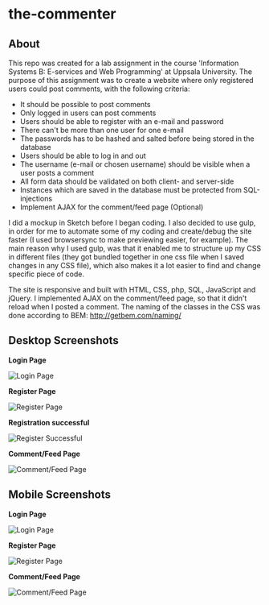 # the-commenter

## About
This repo was created for a lab assignment in the course 'Information Systems B: E-services and Web Programming' at Uppsala University. The purpose of this assignment was to create a website where only registered users could post comments, with the following criteria:
- It should be possible to post comments
- Only logged in users can post comments
- Users should be able to register with an e-mail and password
- There can't be more than one user for one e-mail
- The passwords has to be hashed and salted before being stored in the database
- Users should be able to log in and out
- The username (e-mail or chosen username) should be visible when a user posts a comment
- All form data should be validated on both client- and server-side
- Instances which are saved in the database must be protected from SQL-injections
- Implement AJAX for the comment/feed page (Optional)

I did a mockup in Sketch before I began coding. I also decided to use gulp, in order for me to automate some of my coding and create/debug the site faster (I used browsersync to make previewing easier, for example). The main reason why I used gulp, was that it enabled me to structure up my CSS in different files (they got bundled together in one css file when I saved changes in any CSS file), which also makes it a lot easier to find and change specific piece of code. 

The site is responsive and built with HTML, CSS, php, SQL, JavaScript and jQuery. I implemented AJAX on the comment/feed page, so that it didn't reload when I posted a comment. The naming of the classes in the CSS was done according to BEM: http://getbem.com/naming/

## Desktop Screenshots

**Login Page**

![Login Page](https://raw.githubusercontent.com/esplito/literature-site/master/screenshots/login_page.PNG)

**Register Page**

![Register Page](https://raw.githubusercontent.com/esplito/literature-site/master/screenshots/register_page.PNG)

**Registration successful**

![Register Successful](https://raw.githubusercontent.com/esplito/literature-site/master/screenshots/register_page_success.PNG)

**Comment/Feed Page**

![Comment/Feed Page](https://raw.githubusercontent.com/esplito/literature-site/master/screenshots/feed_page.PNG)


## Mobile Screenshots

**Login Page**

![Login Page](https://raw.githubusercontent.com/esplito/literature-site/master/screenshots/mobile_login.PNG)

**Register Page**

![Register Page](https://raw.githubusercontent.com/esplito/literature-site/master/screenshots/mobile_register.PNG)

**Comment/Feed Page**

![Comment/Feed Page](https://raw.githubusercontent.com/esplito/literature-site/master/screenshots/feed_page_mobile.PNG)


